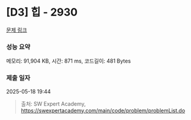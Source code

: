 # [D3] 힙 - 2930 

[문제 링크](https://swexpertacademy.com/main/code/problem/problemDetail.do?contestProbId=AV-Tj7ya3jYDFAXr) 

### 성능 요약

메모리: 91,904 KB, 시간: 871 ms, 코드길이: 481 Bytes

### 제출 일자

2025-05-18 19:44



> 출처: SW Expert Academy, https://swexpertacademy.com/main/code/problem/problemList.do